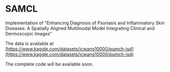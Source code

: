 # SAMCL
Implementation of "Enhancing Diagnosis of Psoriasis and Inflammatory Skin Diseases: A Spatially Aligned Multimodal Model Integrating Clinical and Dermoscopic Images"

The data is available at [https://www.kaggle.com/datasets/jcwang10000/pumch-isd](https://www.kaggle.com/datasets/jcwang10000/pumch-isd)

The complete code will be available soon.
